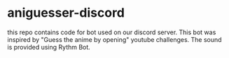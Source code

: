 # aniguesser-discord
this repo contains code for bot used on our discord server. This bot was inspired by "Guess the anime by opening" youtube challenges. The sound is provided using Rythm Bot.
